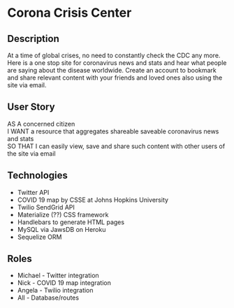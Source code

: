 # Corona Crisis Center

## Description
At a time of global crises, no need to constantly check the CDC any more. Here is a one stop site for coronavirus news and stats and hear what people are saying about the disease worldwide. Create an account to bookmark and share relevant content with your friends and loved ones also using the site via email.

## User Story
AS A concerned citizen  
I WANT a resource that aggregates shareable saveable coronavirus news and stats  
SO THAT I can easily view, save and share such content with other users of the site via email

## Technologies
* Twitter API
* COVID 19 map by CSSE at Johns Hopkins University
* Twilio SendGrid API
* Materialize (??) CSS framework
* Handlebars to generate HTML pages
* MySQL via JawsDB on Heroku
* Sequelize ORM

## Roles
* Michael - Twitter integration
* Nick - COVID 19 map integration
* Angela - Twilio integration
* All - Database/routes